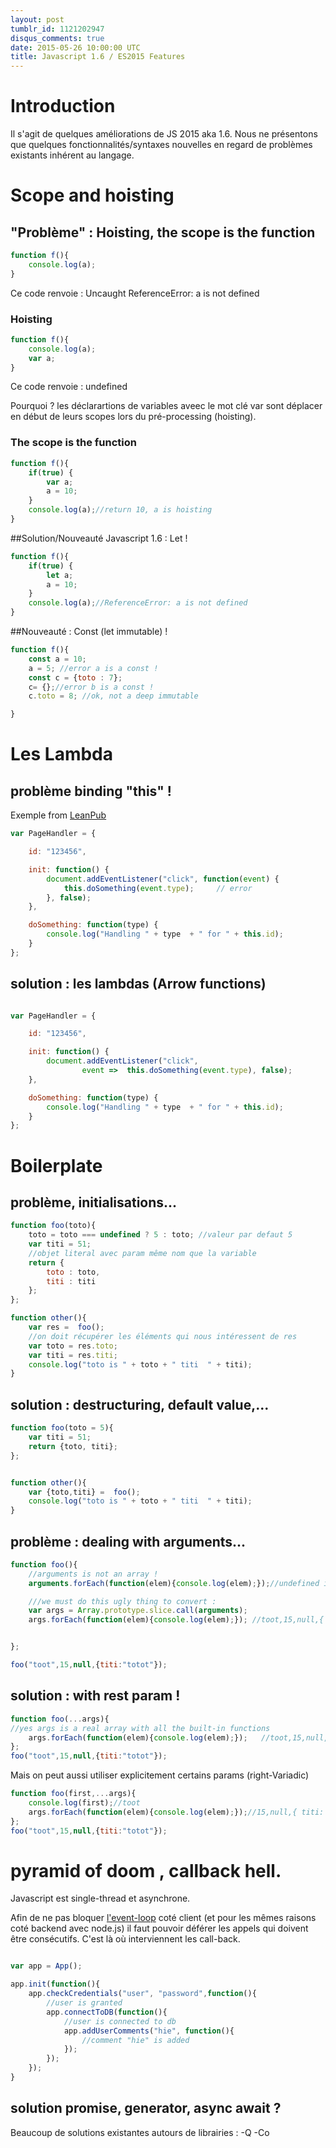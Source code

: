 ```yaml
---
layout: post
tumblr_id: 1121202947
disqus_comments: true
date: 2015-05-26 10:00:00 UTC
title: Javascript 1.6 / ES2015 Features
---
```


# Introduction

Il s'agit de quelques améliorations de JS 2015 aka 1.6.
Nous ne présentons que quelques fonctionnalités/syntaxes nouvelles en regard de problèmes existants inhérent au langage.


# Scope and hoisting


## "Problème" : Hoisting, the scope is the function

```js
function f(){
	console.log(a);
}
```

Ce code renvoie : 
Uncaught 
ReferenceError: a is not defined


### Hoisting
```js
function f(){
	console.log(a);
	var a;
}
```
Ce code renvoie : 
undefined

Pourquoi ? les déclarartions de variables aveec le mot clé var sont déplacer en début de leurs scopes lors du pré-processing (hoisting).


### The scope is the function 
```js
function f(){
	if(true) {
		var a;
		a = 10;
	}
	console.log(a);//return 10, a is hoisting
}
```

##Solution/Nouveauté Javascript 1.6 : Let !


```js
function f(){
	if(true) {
		let a;
		a = 10;
	}
	console.log(a);//ReferenceError: a is not defined
}
```

##Nouveauté  : Const (let immutable) !

```js
function f(){
	const a = 10;
	a = 5; //error a is a const !
	const c = {toto : 7};
	c= {};//error b is a const !
	c.toto = 8; //ok, not a deep immutable

}
```

# Les Lambda 


## problème binding "this" !


Exemple from <a href="https://leanpub.com/understandinges6/read/" >LeanPub</a>


```js
var PageHandler = {

    id: "123456",

    init: function() {
        document.addEventListener("click", function(event) {
            this.doSomething(event.type);     // error
        }, false);
    },

    doSomething: function(type) {
        console.log("Handling " + type  + " for " + this.id);
    }
};
```

## solution : les lambdas (Arrow functions)


```js

var PageHandler = {

    id: "123456",

    init: function() {
        document.addEventListener("click", 
				event =>  this.doSomething(event.type), false);
    },

    doSomething: function(type) {
        console.log("Handling " + type  + " for " + this.id);
    }
};
```

# Boilerplate


## problème, initialisations...


```js
function foo(toto){
	toto = toto === undefined ? 5 : toto; //valeur par defaut 5
	var titi = 51;
	//objet literal avec param même nom que la variable
	return {
		toto : toto,
		titi : titi
	};
};

function other(){
	var res =  foo();
	//on doit récupérer les éléments qui nous intéressent de res
	var toto = res.toto;
	var titi = res.titi;
	console.log("toto is " + toto + " titi  " + titi);
}
```


## solution : destructuring, default value,...


```js
function foo(toto = 5){
	var titi = 51;
	return {toto, titi};
};


function other(){
	var {toto,titi} =  foo();
	console.log("toto is " + toto + " titi  " + titi);
}
```


## problème : dealing with arguments...


```js
function foo(){
	//arguments is not an array !
	arguments.forEach(function(elem){console.log(elem);});//undefined is not a function

	///we must do this ugly thing to convert :
	var args = Array.prototype.slice.call(arguments);
	args.forEach(function(elem){console.log(elem);}); //toot,15,null,{ titi: 'totot' }


};

foo("toot",15,null,{titi:"totot"});

```


## solution : with rest param !


```js
function foo(...args){
//yes args is a real array with all the built-in functions
	args.forEach(function(elem){console.log(elem);}); 	//toot,15,null,{ titi: 'totot' }
};
foo("toot",15,null,{titi:"totot"});
```

Mais on peut aussi utiliser explicitement certains params (right-Variadic)

```js
function foo(first,...args){
	console.log(first);//toot
	args.forEach(function(elem){console.log(elem);});//15,null,{ titi: 'totot' }
};
foo("toot",15,null,{titi:"totot"});
```



# pyramid of doom , callback hell.


Javascript est single-thread et asynchrone.


Afin de ne pas bloquer <a href="http://latentflip.com/loupe/?code=!!!PGJ1dHRvbj5DbGljayBtZSE8L2J1dHRvbj4%3D" >l'event-loop</a> coté client 
(et pour les mêmes raisons coté backend avec node.js) il faut pouvoir déférer les appels qui doivent être consécutifs.
C'est là où interviennent les call-back.


```js

var app = App();

app.init(function(){
	app.checkCredentials("user", "password",function(){
		//user is granted
		app.connectToDB(function(){
			//user is connected to db
			app.addUserComments("hie", function(){
				//comment "hie" is added
			});
		});
	});
}
```


## solution promise, generator, async await ?


Beaucoup de solutions existantes autours de librairies : 
-Q
-Co